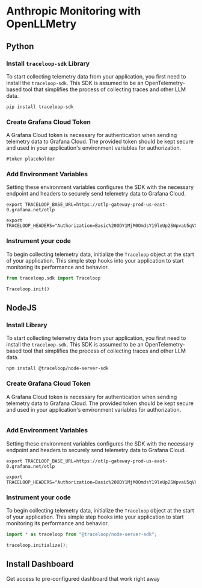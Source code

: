 # Anthropic Monitoring with OpenLLMetry

## Python

### Install `traceloop-sdk` Library

To start collecting telemetry data from your application, you first need to install the `traceloop-sdk`. This SDK is assumed to be an OpenTelemetry-based tool that simplifies the process of collecting traces and other LLM data.

```shell
pip install traceloop-sdk
```

### Create Grafana Cloud Token

A Grafana Cloud token is necessary for authentication when sending telemetry data to Grafana Cloud. The provided token should be kept secure and used in your application's environment variables for authorization.

```
#token placeholder
```

### Add Environment Variables

Setting these environment variables configures the SDK with the necessary endpoint and headers to securely send telemetry data to Grafana Cloud.

```shell
export TRACELOOP_BASE_URL=https://otlp-gateway-prod-us-east-0.grafana.net/otlp

export TRACELOOP_HEADERS="Authorization=Basic%20ODY1MjM0OmdsY19leUp2SWpvaU5qVXlPVGt5SWl3aWJpSTZJbk4wWVdOckxUZzJOVEl6TkMxdmRHeHdMWGR5YVhSbExYZGhiR3hoYUdraUxDSnJJam9pVUZCR01EY3lTbnB2TmxKd1JqWnVaak15VmpVMFVGUTBJaXdpYlNJNmV5SnlJam9pY0hKdlpDMTFjeTFsWVhOMExUQWlmWDA9"
```

### Instrument your code

To begin collecting telemetry data, initialize the `Traceloop` object at the start of your application. This simple step hooks into your application to start monitoring its performance and behavior.
    
```python 
from traceloop.sdk import Traceloop

Traceloop.init()
```

## NodeJS

### Install Library

To start collecting telemetry data from your application, you first need to install the `traceloop-sdk`. This SDK is assumed to be an OpenTelemetry-based tool that simplifies the process of collecting traces and other LLM data.

```shell
npm install @traceloop/node-server-sdk
```

### Create Grafana Cloud Token

A Grafana Cloud token is necessary for authentication when sending telemetry data to Grafana Cloud. The provided token should be kept secure and used in your application's environment variables for authorization.

```

```

### Add Environment Variables

Setting these environment variables configures the SDK with the necessary endpoint and headers to securely send telemetry data to Grafana Cloud.

```shell
export TRACELOOP_BASE_URL=https://otlp-gateway-prod-us-east-0.grafana.net/otlp

export TRACELOOP_HEADERS="Authorization=Basic%20ODY1MjM0OmdsY19leUp2SWpvaU5qVXlPVGt5SWl3aWJpSTZJbk4wWVdOckxUZzJOVEl6TkMxdmRHeHdMWGR5YVhSbExYZGhiR3hoYUdraUxDSnJJam9pVUZCR01EY3lTbnB2TmxKd1JqWnVaak15VmpVMFVGUTBJaXdpYl
```

### Instrument your code

To begin collecting telemetry data, initialize the `Traceloop` object at the start of your application. This simple step hooks into your application to start monitoring its performance and behavior.
    
```python 
import * as traceloop from "@traceloop/node-server-sdk";

traceloop.initialize();
```

## Install Dashboard
Get access to pre-configured dashboard that work right away

